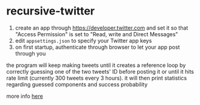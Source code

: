 # recursive-twitter
1. create an app through https://developer.twitter.com and set it so that "Access Permission" is set to "Read, write and Direct Messages"
2. edit `appsettings.json` to specify your Twitter app keys
3. on first startup, authenticate through browser to let your app post through you

the program will keep making tweets until it creates a reference loop by correctly guessing one of the two tweets' ID before posting it or until it hits rate limit (currently 300 tweets every 3 hours). it will then print statistics regarding guessed components and success probability

more info [here](https://twitter.com/errai/status/1139971091626151937)
